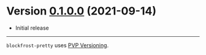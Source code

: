 # Version [0.1.0.0](https://github.com/blockfrost/blockfrost-haskell/compare/initial...v0.1.0.0) (2021-09-14)

* Initial release

---

`blockfrost-pretty` uses [PVP Versioning][1].

[1]: https://pvp.haskell.org

